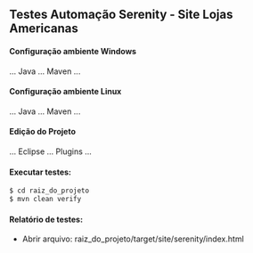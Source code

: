 ## Testes Automação Serenity - Site Lojas Americanas


#### Configuração ambiente Windows
... Java
... Maven
...


#### Configuração ambiente Linux
... Java
... Maven
...


#### Edição do Projeto
... Eclipse
... Plugins
...


#### Executar testes:

```sh
$ cd raiz_do_projeto
$ mvn clean verify
```


#### Relatório de testes: 
* Abrir arquivo: raiz_do_projeto/target/site/serenity/index.html